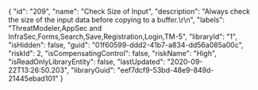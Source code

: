 {
  "id": "209",
  "name": "Check Size of Input",
  "description": "Always check the size of the input data before copying to a buffer.\r\n",
  "labels": "ThreatModeler,AppSec and InfraSec,Forms,Search,Save,Registration,Login,TM-5",
  "libraryId": "1",
  "isHidden": false,
  "guid": "01f60599-ddd2-41b7-a834-dd56a085a00c",
  "riskId": 2,
  "isCompensatingControl": false,
  "riskName": "High",
  "isReadOnlyLibraryEntity": false,
  "lastUpdated": "2020-09-22T13:26:50.203",
  "libraryGuid": "eef7dcf9-53bd-48e9-849d-21445ebad101"
}